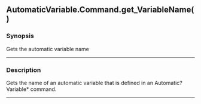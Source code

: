 AutomaticVariable.Command.get_VariableName()
--------------------------------------------

### Synopsis
Gets the automatic variable name

---

### Description

Gets the name of an automatic variable that is defined in an Automatic?Variable* command.

---
